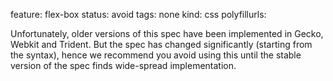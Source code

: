 feature: flex-box
status: avoid
tags: none
kind: css
polyfillurls:

Unfortunately, older versions of this spec have been implemented in Gecko, Webkit and Trident. But the spec has changed significantly (starting from the syntax), hence we recommend you avoid using this until the stable version of the spec finds wide-spread implementation.
